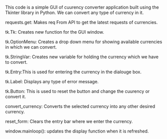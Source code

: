 This code is a simple GUI of cuurency converter application built using the Tkinter library in Python. We can convert any type of currency in it.

requests.get: Makes req From API to get the latest requests of currencies.

tk.Tk: Creates new function for the GUI window.

tk.OptionMenu: Creates a drop down menu for showing available currencies in which we can convert.

tk.StringVar: Creates new variable for holding the currency which we have to convert.

tk.Entry:This is used for entering the currency in the dialouge box.

tk.Label: Displays any type of error message.

tk.Button: This is used to reset the button and change the cuurency or convert it.

convert_currency: Converts the selected currency into any other desired currency.

reset_form: Clears the entry bar where we enter the currency.

window.mainloop(): updates the display function when it is refreshed.
